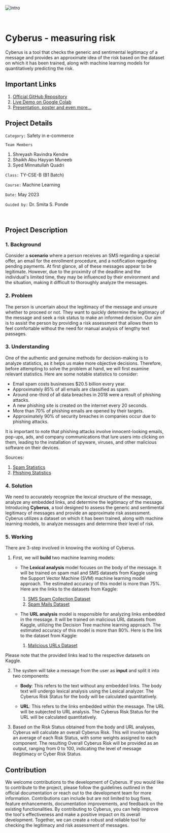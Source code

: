 ![Intro](https://github.com/s-m-quadri/cyberus/assets/88645248/e0067c1d-4f90-4cbd-ac93-1065c900cf1c)

<br/>

# Cyberus - measuring risk

Cyberus is a tool that checks the generic and sentimental legitimacy of a message and provides an approximate idea of the risk based on the dataset on which it has been trained, along with machine learning models for quantitatively predicting the risk.

## Important Links
1. [Official GitHub Repository](https://github.com/s-m-quadri/cyberus)
2. [Live Demo on Google Colab](https://colab.research.google.com/drive/1J_3JlpL9DHryn6nlHMCr4JqvgNGI21-n?usp=share_link)
3. [Presentation, poster and even more...](https://drive.google.com/drive/folders/1CEb8xgVjot8ixARXqxRpRWmdF381Sxgp?usp=share_link) 

## Project Details

`Category:` Safety in e-commerce

`Team Members`
1. Shreyash Ravindra Kendre
2. Shaikh Abu Hayyan Muneeb
3. Syed Minnatullah Quadri

`Class:` TY-CSE-B (B1 Batch)

`Course:` Machine Learning

`Date:` May 2023

`Guided by:` Dr. Smita S. Ponde

<br/>

## Project Description

### 1. Background

Consider a **scenario** where a person receives an SMS regarding a special offer, an email for the enrollment procedure, and a notification regarding pending payments. At first glance, all of these messages appear to be legitimate. However, due to the proximity of the deadline and the individual's limited time, they may be influenced by their environment and the situation, making it difficult to thoroughly analyze the messages.

### 2. Problem

The person is uncertain about the legitimacy of the message and unsure whether to proceed or not. They want to quickly determine the legitimacy of the message and seek a risk status to make an informed decision. Our aim is to assist the person by providing a risk assessment that allows them to feel comfortable without the need for manual analysis of lengthy text passages.

### 3. Understanding

One of the authentic and genuine methods for decision-making is to analyze statistics, as it helps us make more objective decisions. Therefore, before attempting to solve the problem at hand, we will first examine relevant statistics. Here are some notable statistics to consider: 

- Email spam costs businesses $20.5 billion every year.
- Approximately 85% of all emails are classified as spam.
- Around one-third of all data breaches in 2018 were a result of phishing attacks.
- A new phishing site is created on the internet every 20 seconds.
- More than 70% of phishing emails are opened by their targets.
- Approximately 90% of security breaches in companies occur due to phishing attacks.

It is important to note that phishing attacks involve innocent-looking emails, pop-ups, ads, and company communications that lure users into clicking on them, leading to the installation of spyware, viruses, and other malicious software on their devices.

Sources:

1. [Spam Statistics](https://dataprot.net/statistics/spam-statistics/)
2. [Phishing Statistics](https://dataprot.net/statistics/phishing-statistics/)

### 4. Solution

We need to accurately recognize the lexical structure of the message, analyze any embedded links, and determine the legitimacy of the message. Introducing **Cyberus**, a tool designed to assess the generic and sentimental legitimacy of messages and provide an approximate risk assessment. Cyberus utilizes a dataset on which it has been trained, along with machine learning models, to analyze messages and determine their level of risk.

### 5. Working

There are 3-step involved in knowing the working of Cyberus.

1. First, we will **build** two machine learning models:

   - The **Lexical analysis** model focuses on the body of the message. It will be trained on spam mail and SMS datasets from Kaggle using the Support Vector Machine (SVM) machine learning model approach. The estimated accuracy of this model is more than 75%. Here are the links to the datasets from Kaggle:

     1. [SMS Spam Collection Dataset](https://www.kaggle.com/datasets/uciml/sms-spam-collection-dataset)
     2. [Spam Mails Dataset](https://www.kaggle.com/datasets/venky73/spam-mails-dataset)

   - The **URL analysis** model is responsible for analyzing links embedded in the message. It will be trained on malicious URL datasets from Kaggle, utilizing the Decision Tree machine learning approach. The estimated accuracy of this model is more than 80%. Here is the link to the dataset from Kaggle:

     1. [Malicious URLs Dataset](https://www.kaggle.com/datasets/sid321axn/malicious-urls-dataset)

Please note that the provided links lead to the respective datasets on Kaggle.

2. The system will take a message from the user as **input** and split it into two components:

   - **Body**: This refers to the text without any embedded links. The body text will undergo lexical analysis using the Lexical analyzer. The Cyberus Risk Status for the body will be calculated quantitatively.

   - **URL**: This refers to the links embedded within the message. The URL will be subjected to URL analysis. The Cyberus Risk Status for the URL will be calculated quantitatively.

3. Based on the Risk Status obtained from the body and URL analyses, Cyberus will calculate an overall Cyberus Risk. This will involve taking an average of each Risk Status, with some weights assigned to each component. The resulting Overall Cyberus Risk will be provided as an output, ranging from 0 to 100, indicating the level of message illegitimacy or Cyber Risk Status.

## Contribution

We welcome contributions to the development of Cyberus. If you would like to contribute to the project, please follow the guidelines outlined in the official documentation or reach out to the development team for more information. Contributions can include but are not limited to bug fixes, feature enhancements, documentation improvements, and feedback on the existing functionalities. By contributing to Cyberus, you can help improve the tool's effectiveness and make a positive impact on its overall development. Together, we can create a robust and reliable tool for checking the legitimacy and risk assessment of messages.
